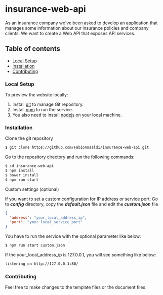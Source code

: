 # insurance-web-api
As an insurance company we've been asked to develop an application that manages some information about our insurance policies and company clients. We want to create a Web API that exposes API services.

## Table of contents
- [Local Setup](#local-setup)
- [Installation](#installation)
- [Contributing](#contributing)

### Local Setup
To preview the website locally:
1. Install [git](https://git-scm.com/) to manage Git repository.
2. Install [npm](https://www.npmjs.com/) to run the service.
3. You also need to install [nodejs](https://nodejs.org/en/) on your local machine.

### Installation

Clone the git repository

```sh
$ git clone https://github.com/FabioAnsaldi/insurance-web-api.git
```

Go to the repository directory and run the following commands:

```sh
$ cd insurance-web-api
$ npm install
$ bower install
$ npm run start
```

Custom settings (optional)

If you want to set a custom configuration for IP address or service port:
Go to ***config*** directory, copy the ***default.json*** file and edit the ***custom.json*** file

```json
{
  "address": "your_local_address_ip",
  "port": "your_local_service_port"
}
```

You have to run the service with the optional parameter like below:

```sh
$ npm run start custom.json
```
If the your_local_address_ip is 127.0.0.1, you will see something like below:

```sh
listening on http://127.0.0.1:80/
```

### Contributing

Feel free to make changes to the template files or the document files.
